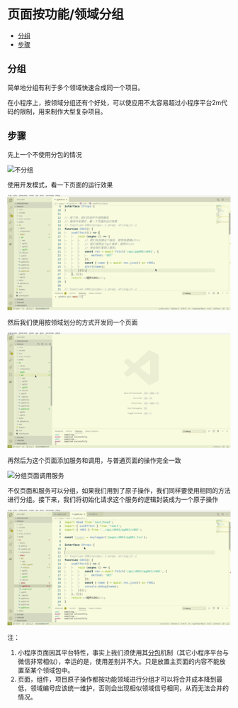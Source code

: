 # 页面按功能/领域分组

<!-- TOC -->

- [分组](#分组)
- [步骤](#步骤)

<!-- /TOC -->

## 分组

简单地分组有利于多个领域快速合成同一个项目。

在小程序上，按领域分组还有个好处，可以使应用不太容易超过小程序平台2m代码的限制，用来制作大型复杂项目。

## 步骤

先上一个不使用分包的情况

![不分组](./imgs/000022001.gif)

使用开发模式，看一下页面的运行效果

![效果1](./imgs/000022002.gif)

然后我们使用按领域划分的方式开发同一个页面

![分组](./imgs/000022003.gif)

再然后为这个页面添加服务和调用，与普通页面的操作完全一致

![分组页面调用服务](./imgs/000022004.gif)

不仅页面和服务可以分组，如果我们用到了原子操作，我们同样要使用相同的方法进行分组。接下来，我们将初始化请求这个服务的逻辑封装成为一个原子操作

![分组原子操作](./imgs/000022005.gif)

注：

1. 小程序页面因其平台特性，事实上我们须使用其[分包](https://developers.weixin.qq.com/miniprogram/dev/framework/subpackages.html)机制（其它小程序平台与微信非常相似），幸运的是，使用差别并不大。只是放置主页面的内容不能放置至某个领域包中。
1. 页面，组件，项目原子操作都按功能领域进行分组才可以将合并成本降到最低，领域编号应该统一维护，否则会出现相似领域信号相同，从而无法合并的情况。
